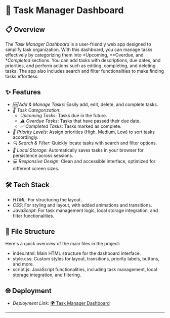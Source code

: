 # 📝 Task Manager Dashboard

## 📋 Overview

The *Task Manager Dashboard* is a user-friendly web app designed to simplify task organization. With this dashboard, you can manage tasks effectively by categorizing them into *Upcoming, **Overdue, and **Completed* sections. You can add tasks with descriptions, due dates, and priorities, and perform actions such as editing, completing, and deleting tasks. The app also includes search and filter functionalities to make finding tasks effortless.

## ✨ Features

- *🆕 Add & Manage Tasks*: Easily add, edit, delete, and complete tasks.
- *📅 Task Categorization*:
  - *Upcoming Tasks*: Tasks due in the future.
  - *⚠️ Overdue Tasks*: Tasks that have passed their due date.
  - *✅ Completed Tasks*: Tasks marked as complete.
- *🚦 Priority Levels*: Assign priorities (High, Medium, Low) to sort tasks accordingly.
- *🔍 Search & Filter*: Quickly locate tasks with search and filter options.
- *💾 Local Storage*: Automatically saves tasks in your browser for persistence across sessions.
- *💻 Responsive Design*: Clean and accessible interface, optimized for different screen sizes.

## 🛠️ Tech Stack

- *HTML*: For structuring the layout.
- *CSS*: For styling and layout, with added animations and transitions.
- *JavaScript*: For task management logic, local storage integration, and filter functionalities.


## 📁 File Structure

Here's a quick overview of the main files in the project:

- index.html: Main HTML structure for the dashboard interface.
- style.css: Custom styles for layout, transitions, priority labels, buttons, and more.
- script.js: JavaScript functionalities, including task management, local storage integration, and filtering.

## 🌐 Deployment

- *Deployment Link*: [🌍 Task Manager Dashboard](https://task-manager-loysxbh3d-shariques-projects-945912b4.vercel.app)

---
